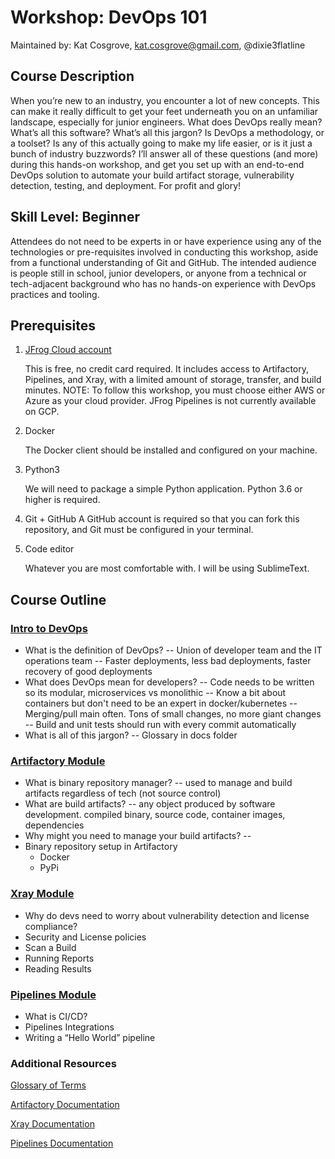 # Workshop: DevOps 101

Maintained by: Kat Cosgrove, kat.cosgrove@gmail.com, @dixie3flatline


## Course Description


When you’re new to an industry, you encounter a lot of new concepts. This can make it really difficult to get your feet underneath you on an unfamiliar landscape, especially for junior engineers. What does DevOps really mean? What’s all this software? What’s all this jargon? Is DevOps a methodology, or a toolset? Is any of this actually going to make my life easier, or is it just a bunch of industry buzzwords? I’ll answer all of these questions (and more) during this hands-on workshop, and get you set up with an end-to-end DevOps solution to automate your build artifact storage, vulnerability detection, testing, and deployment. For profit and glory!


## Skill Level: Beginner

Attendees do not need to be experts in or have experience using any of the technologies or pre-requisites involved in conducting this workshop, aside from a functional understanding of Git and GitHub. The intended audience is people still in school, junior developers, or anyone from a technical or tech-adjacent background who has no hands-on experience with DevOps practices and tooling.


## Prerequisites

1. [JFrog Cloud account](https://jfrog.com/artifactory/start-free/#saas)

    This is free, no credit card required. It includes access to Artifactory, Pipelines, and Xray, with a limited amount of storage, transfer, and build minutes. NOTE: To follow this workshop, you must choose either AWS or Azure as your cloud provider. JFrog Pipelines is not currently available on GCP.

2. Docker

    The Docker client should be installed and configured on your machine.

3. Python3

    We will need to package a simple Python application. Python 3.6 or higher is required.

4. Git + GitHub
    A GitHub account is required so that you can fork this repository, and Git must be configured in your terminal.

5. Code editor

    Whatever you are most comfortable with. I will be using SublimeText. 


## Course Outline


### [Intro to DevOps](https://github.com/katcosgrove/devops-101-workshop/blob/master/docs/intro.md)
- What is the definition of DevOps?
-- Union of developer team and the IT operations team
-- Faster deployments, less bad deployments, faster recovery of good deployments
- What does DevOps mean for developers?
-- Code needs to be written so its modular, microservices vs monolithic
-- Know a bit about containers but don't need to be an expert in docker/kubernetes
-- Merging/pull main often. Tons of small changes, no more giant changes
-- Build and unit tests should run with every commit automatically 
- What is all of this jargon?
-- Glossary in docs folder

### [Artifactory Module](https://github.com/katcosgrove/devops-101-workshop/blob/master/docs/artifactory.md)
- What is binary repository manager?
-- used to manage and build artifacts regardless of tech (not source control)
- What are build artifacts?
-- any object produced by software development. compiled binary, source code, container images, dependencies
- Why might you need to manage your build artifacts?
-- 
- Binary repository setup in Artifactory
    - Docker
    - PyPi


### [Xray Module](https://github.com/katcosgrove/devops-101-workshop/blob/master/docs/xray.md)
- Why do devs need to worry about vulnerability detection and license compliance?
- Security and License policies
- Scan a Build
- Running Reports
- Reading Results


### [Pipelines Module](https://github.com/katcosgrove/devops-101-workshop/blob/master/docs/pipelines.md)
- What is CI/CD?
- Pipelines Integrations
- Writing a “Hello World” pipeline


### Additional Resources

[Glossary of Terms](https://github.com/katcosgrove/devops-101-workshop/blob/master/docs/glossary.md)

[Artifactory Documentation](https://www.jfrog.com/confluence/display/JFROG/Package+Management)

[Xray Documentation](https://www.jfrog.com/confluence/display/JFROG/Xray+Security+and+Compliance)

[Pipelines Documentation](https://www.jfrog.com/confluence/display/JFROG/Pipelines+Developer+Guide)
